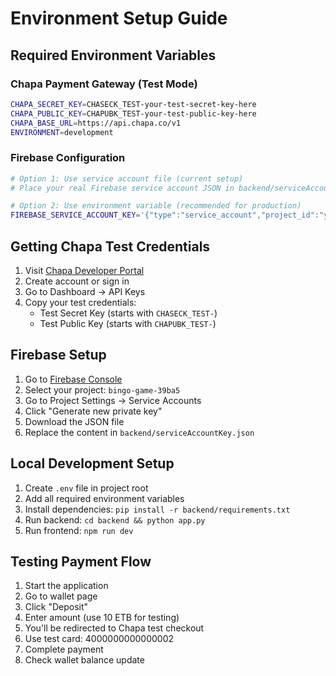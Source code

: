 
# Environment Setup Guide

## Required Environment Variables

### Chapa Payment Gateway (Test Mode)
```bash
CHAPA_SECRET_KEY=CHASECK_TEST-your-test-secret-key-here
CHAPA_PUBLIC_KEY=CHAPUBK_TEST-your-test-public-key-here
CHAPA_BASE_URL=https://api.chapa.co/v1
ENVIRONMENT=development
```

### Firebase Configuration
```bash
# Option 1: Use service account file (current setup)
# Place your real Firebase service account JSON in backend/serviceAccountKey.json

# Option 2: Use environment variable (recommended for production)
FIREBASE_SERVICE_ACCOUNT_KEY='{"type":"service_account","project_id":"your-project",...}'
```

## Getting Chapa Test Credentials

1. Visit [Chapa Developer Portal](https://developer.chapa.co/)
2. Create account or sign in
3. Go to Dashboard → API Keys
4. Copy your test credentials:
   - Test Secret Key (starts with `CHASECK_TEST-`)
   - Test Public Key (starts with `CHAPUBK_TEST-`)

## Firebase Setup

1. Go to [Firebase Console](https://console.firebase.google.com/)
2. Select your project: `bingo-game-39ba5`
3. Go to Project Settings → Service Accounts
4. Click "Generate new private key"
5. Download the JSON file
6. Replace the content in `backend/serviceAccountKey.json`

## Local Development Setup

1. Create `.env` file in project root
2. Add all required environment variables
3. Install dependencies: `pip install -r backend/requirements.txt`
4. Run backend: `cd backend && python app.py`
5. Run frontend: `npm run dev`

## Testing Payment Flow

1. Start the application
2. Go to wallet page
3. Click "Deposit"
4. Enter amount (use 10 ETB for testing)
5. You'll be redirected to Chapa test checkout
6. Use test card: 4000000000000002
7. Complete payment
8. Check wallet balance update
